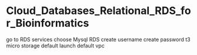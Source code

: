 # Cloud_Databases_Relational_RDS_for_Bioinformatics
go to RDS services
choose Mysql RDS
create username
create password
t3 micro
storage default
launch default vpc
